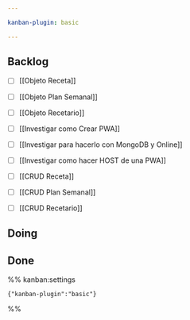 ```yaml
---

kanban-plugin: basic

---
```


## Backlog

- [ ] [[Objeto Receta]]
- [ ] [[Objeto Plan Semanal]]
- [ ] [[Objeto Recetario]]
- [ ] [[Investigar como Crear PWA]]
- [ ] [[Investigar para hacerlo con MongoDB y Online]]
- [ ] [[Investigar como hacer HOST de una PWA]]
- [ ] [[CRUD Receta]]
- [ ] [[CRUD Plan Semanal]]
- [ ] [[CRUD Recetario]]


## Doing



## Done





%% kanban:settings
```
{"kanban-plugin":"basic"}
```
%%